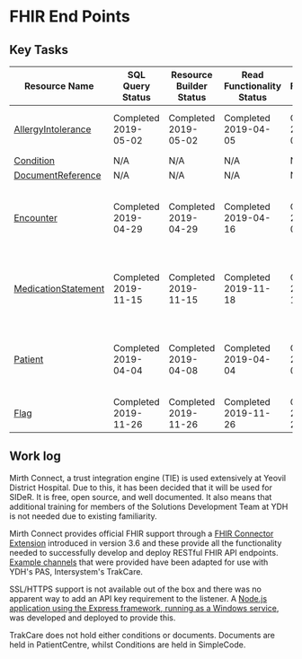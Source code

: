 # FHIR End Points
## Key Tasks

Resource Name | SQL Query Status | Resource Builder Status | Read Functionality Status | Search Functionality Status | [Capability Statement](https://www.hl7.org/fhir/STU3/capabilitystatement.html)| By |
--------------|------------------|-------------------------|---------------------------|---------------------------- | --------------------------------------------------------|----|
[AllergyIntolerance](https://nhsconnect.github.io/CareConnectAPI/api_clinical_allergyintolerance.html)|Completed 2019-05-02|Completed 2019-05-02|Completed 2019-04-05|Completed 2019-05-02|Completed 2019-11-18|Frazer Smith, David Suckling
[Condition](https://nhsconnect.github.io/CareConnectAPI/api_clinical_condition.html)|N/A|N/A|N/A|N/A|N/A
[DocumentReference](https://nhsconnect.github.io/CareConnectAPI/api_documents_documentreference.html)|N/A|N/A|N/A|N/A|N/A
[Encounter](https://nhsconnect.github.io/CareConnectAPI/api_workflow_encounter.html)|Completed 2019-04-29|Completed 2019-04-29|Completed 2019-04-16|Completed 2019-05-03|Completed 2019-11-18|Frazer Smith, David Suckling, Jessica Male
[MedicationStatement](https://nhsconnect.github.io/CareConnectAPI/api_medication_medicationstatement.html)|Completed 2019-11-15|Completed 2019-11-15|Completed 2019-11-18|Completed 2019-11-18|Completed 2019-11-18|Frazer Smith, David Suckling, George Dampier
[Patient](https://nhsconnect.github.io/CareConnectAPI/api_entity_patient.html)|Completed 2019-04-04|Completed 2019-04-08|Completed 2019-04-04|Completed 2019-04-04|Completed 2019-11-18|Frazer Smith, David Suckling, Nicolas Noblet
[Flag](http://hl7.org/fhir/STU3/flag.html)|Completed 2019-11-26|Completed 2019-11-26|Completed 2019-11-26|Completed 2019-11-26|Completed 2019-11-26|Frazer Smith

## Work log
Mirth Connect, a trust integration engine (TIE) is used extensively at Yeovil District Hospital. Due to this, it has been decided that it will be used for SIDeR. It is free, open source, and well documented. It also means that additional training for members of the Solutions Development Team at YDH is not needed due to existing familiarity.

Mirth Connect provides official FHIR support through a [FHIR Connector Extension](http://www.mirthcorp.com/community/wiki/pages/viewpage.action?pageId=36504815) introduced in version 3.6 and these provide all the functionality needed to successfully develop and deploy RESTful FHIR API endpoints. [Example channels](http://www.mirthcorp.com/community/wiki/display/mirth/Example+Channel) that were provided have been adapted for use with YDH's PAS, Intersystem's TrakCare.

SSL/HTTPS support is not available out of the box and there was no apparent way to add an API key requirement to the listener.
A [Node.js application using the Express framework, running as a Windows service](https://github.com/Fdawgs/ydh-sider-authentication-service), was developed and deployed to provide this. 

TrakCare does not hold either conditions or documents.
Documents are held in PatientCentre, whilst Conditions are held in SimpleCode.
